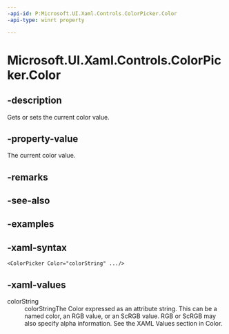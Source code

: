```yaml
---
-api-id: P:Microsoft.UI.Xaml.Controls.ColorPicker.Color
-api-type: winrt property

---
```

<!-- Property syntax.
public Color Color { get;  set; }
-->

# Microsoft.UI.Xaml.Controls.ColorPicker.Color


## -description

Gets or sets the current color value.


## -property-value

The current color value.


## -remarks


## -see-also


## -examples


## -xaml-syntax

```xaml
<ColorPicker Color="colorString" .../>
```


## -xaml-values

<dt>colorString</dt><dd>colorStringThe Color expressed as an attribute string. This can be a named color, an RGB value, or an ScRGB value. RGB or ScRGB may also specify alpha information. See the XAML Values section in Color.</dd>
</dl>


